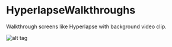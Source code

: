 HyperlapseWalkthroughs
======================

Walkthrough screens like Hyperlapse with background video clip.



![alt tag](http://i61.tinypic.com/s5fqjp.png)
